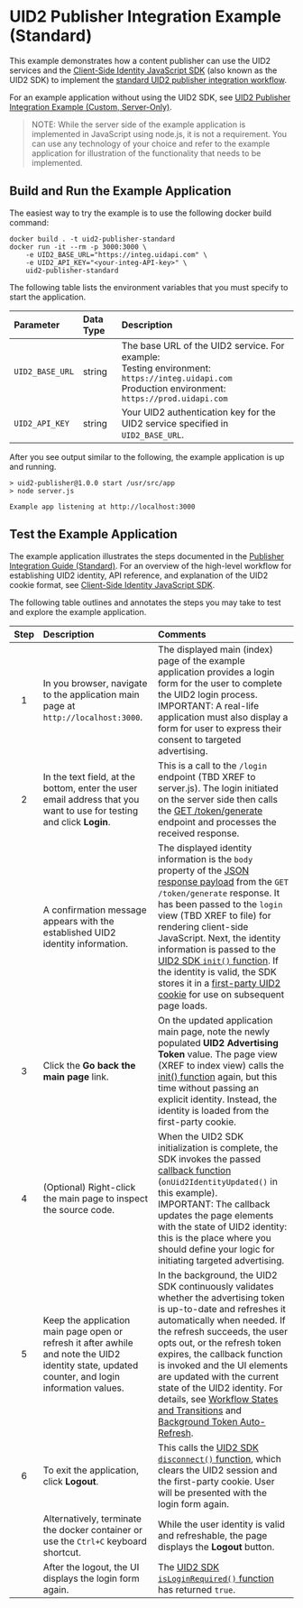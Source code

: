 # UID2 Publisher Integration Example (Standard)

This example demonstrates how a content publisher can use the UID2 services and the [Client-Side Identity JavaScript SDK](https://github.com/UnifiedID2/uid2docs/blob/main/api/v1/sdks/client-side-identity-v1.md) (also known as the UID2 SDK) to implement the [standard UID2 publisher integration workflow](https://github.com/UnifiedID2/uid2docs/blob/main/api/v1/guides/publisher-client-side.md).

For an example application without using the UID2 SDK, see [UID2 Publisher Integration Example (Custom, Server-Only)](../server_only/README.md).

>NOTE: While the server side of the example application is implemented in JavaScript using node.js, it is not
a requirement. You can use any technology of your choice and refer to the example application for illustration of the functionality that needs to be implemented.

## Build and Run the Example Application

The easiest way to try the example is to use the following docker build command:

```
docker build . -t uid2-publisher-standard
docker run -it --rm -p 3000:3000 \
    -e UID2_BASE_URL="https://integ.uidapi.com" \
    -e UID2_API_KEY="<your-integ-API-key>" \
    uid2-publisher-standard
```

The following table lists the environment variables that you must specify to start the application.

| Parameter | Data Type | Description |
| :--- | :--- | :--- |
| `UID2_BASE_URL` | string | The base URL of the UID2 service. For example:</br>Testing environment: `https://integ.uidapi.com`<br/>Production environment: `https://prod.uidapi.com` |
| `UID2_API_KEY` | string | Your UID2 authentication key for the UID2 service specified in `UID2_BASE_URL`. |

After you see output similar to the following, the example application is up and running.

```
> uid2-publisher@1.0.0 start /usr/src/app
> node server.js

Example app listening at http://localhost:3000
```

## Test the Example Application

The example application illustrates the steps documented in the [Publisher Integration Guide (Standard)](https://github.com/UnifiedID2/uid2docs/blob/main/api/v1/guides/publisher-client-side.md). For an overview of the high-level workflow for establishing UID2 identity, API reference, and explanation of the UID2 cookie format, see [Client-Side Identity JavaScript SDK](https://github.com/UnifiedID2/uid2docs/blob/main/api/v1/sdks/client-side-identity-v1.md).

The following table outlines and annotates the steps you may take to test and explore the example application.

| Step | Description | Comments |
| :---: | :--- | :--- |
| 1 | In you browser, navigate to the application main page at `http://localhost:3000`. | The displayed main (index) page of the example application provides a login form for the user to complete the UID2 login process.</br>IMPORTANT: A real-life application must also display a form for user to express their consent to targeted advertising. |
| 2 | In the text field, at the bottom, enter the user email address that you want to use for testing and click **Login**. | This is a call to the `/login` endpoint (TBD XREF to server.js). The login initiated on the server side then calls the [GET /token/generate](https://github.com/UnifiedID2/uid2docs/blob/main/api/v1/endpoints/get-token-generate.md#response-format) endpoint and processes the received response. |
|   | A confirmation message appears with the established UID2 identity information. | The displayed identity information is the `body` property of the [JSON response payload](https://github.com/UnifiedID2/uid2docs/blob/main/api/v1/endpoints/get-token-generate.md#response-format) from the `GET /token/generate` response. It has been passed to the `login` view (TBD XREF to file) for rendering client-side JavaScript. Next, the identity information is passed to the [UID2 SDK `init()` function](https://github.com/UnifiedID2/uid2docs/blob/main/api/v1/sdks/client-side-identity-v1.md#initopts-object-void). If the identity is valid, the SDK stores it in a [first-party UID2 cookie](https://github.com/UnifiedID2/uid2docs/blob/main/api/v1/sdks/client-side-identity-v1.md#uid2-cookie-format) for use on subsequent page loads. |
| 3 | Click the **Go back the main page** link. | On the updated application main page, note the newly populated **UID2 Advertising Token** value. The page view (XREF to index view) calls the [init() function](https://github.com/UnifiedID2/uid2docs/blob/main/api/v1/sdks/client-side-identity-v1.md#initopts-object-void) again, but this time without passing an explicit identity. Instead, the identity is loaded from the first-party cookie. |
| 4  | (Optional) Right-click the main page to inspect the source code. | When the UID2 SDK initialization is complete, the SDK invokes the passed [callback function](https://github.com/UnifiedID2/uid2docs/blob/main/api/v1/sdks/client-side-identity-v1.md#callback-function) (`onUid2IdentityUpdated()` in this example).</br>IMPORTANT: The callback updates the page elements with the state of UID2 identity: this is the place where you should define your logic for initiating targeted advertising. |
| 5 | Keep the application main page open or refresh it after awhile and note the UID2 identity state, updated counter, and login information values. | In the background, the UID2 SDK continuously validates whether the advertising token is up-to-date and refreshes it automatically when needed. If the refresh succeeds, the user opts out, or the refresh token expires, the callback function is invoked and the UI elements are updated with the current state of the UID2 identity. For details, see [Workflow States and Transitions](https://github.com/UnifiedID2/uid2docs/blob/main/api/v1/sdks/client-side-identity-v1.md#workflow-states-and-transitions) and [Background Token Auto-Refresh](https://github.com/UnifiedID2/uid2docs/blob/main/api/v1/sdks/client-side-identity-v1.md#background-token-auto-refresh). |
| 6 | To exit the application, click **Logout**. | This calls the [UID2 SDK `disconnect()` function](https://github.com/UnifiedID2/uid2docs/blob/main/api/v1/sdks/client-side-identity-v1.md#disconnect-void), which clears the UID2 session and the first-party cookie. User will be presented with the login form again.   |
|   | Alternatively, terminate the docker container or use the `Ctrl+C` keyboard shortcut. | While the user identity is valid and refreshable, the page displays the **Logout** button. |
|   | After the logout, the UI displays the login form again. | The [UID2 SDK `isLoginRequired()` function](https://github.com/UnifiedID2/uid2docs/blob/main/api/v1/sdks/client-side-identity-v1.md#isloginrequired-boolean) has returned `true`.  |


